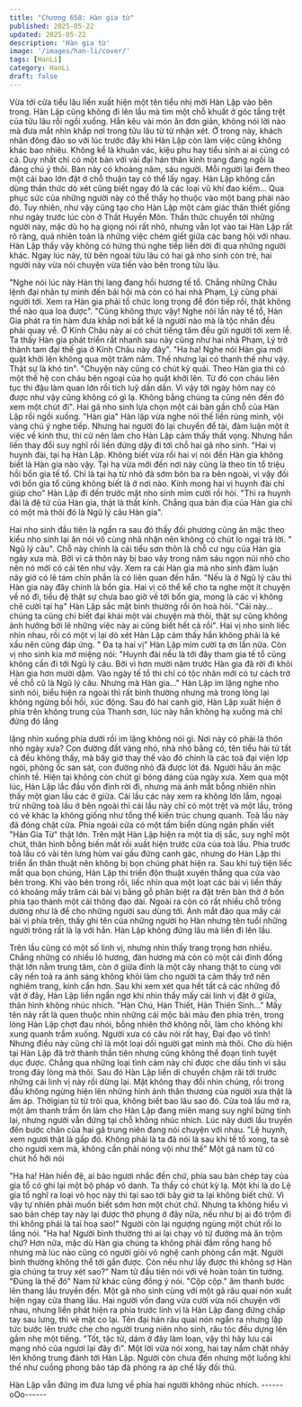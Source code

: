 ```yaml
---
title: "Chương 658: Hàn gia từ"
published: 2025-05-22
updated: 2025-05-22
description: 'Hàn gia từ'
image: '/images/han-li/cover/'
tags: [HanLi]
category: HanLi
draft: false
---
```


Vừa tới cửa tiểu lâu liền xuất hiện một tên tiểu nhị mời Hàn Lập
vào bên trong.
Hàn Lập cũng không đi lên lầu mà tìm một chỗ khuất ở góc tầng
trệt của tửu lâu rồi ngồi xuống. Hắn kêu vài món ăn đơn giản,
không nói lời nào mà đưa mắt nhìn khắp nơi trong tửu lâu từ từ
nhận xét.
Ở trong này, khách nhân đông đảo so với lúc trước đây khi Hàn
Lập còn làm việc cũng không khác bao nhiêu. Không kể là khuân
vác, kiệu phu hay tiểu sinh ai ai cũng có cả.
Duy nhất chỉ có một bàn với vài đại hán thân kình trang đang ngồi
là đáng chú ý thôi.
Bàn này có khoảng năm, sáu người. Mỗi người lại đem theo một
cái bao lớn đặt ở chỗ thuận tay có thể lấy ngay. Hàn Lập không
cần dùng thần thức dò xét cũng biết ngay đó là các loại vũ khí
đao kiếm… Qua phục sức của những người này có thể thấy họ
thuộc vào một bang phái nào đó.
Tuy nhiên, như vậy cũng tạo cho Hàn Lập một cảm giác thân thiết
giống như ngày trước lúc còn ở Thất Huyền Môn.
Thần thức chuyển tới những người này, mặc dù họ hạ giọng nói
rất nhỏ, nhưng vẫn lọt vào tai Hàn Lập rất rõ ràng, quả nhiên toàn
là những việc chém giết giữa các bang hội với nhau. Hàn Lập
thấy vậy không có hứng thú nghe tiếp liền dời đi qua những
người khác.
Ngay lúc này, từ bên ngoài tửu lâu có hai gã nho sinh còn trẻ, hai
người này vừa nói chuyện vừa tiến vào bên trong tửu lâu.

"Nghe nói lúc này Hàn thị lang đang hồi hương tế tổ. Chẳng
những Châu lệnh đại nhân tự mình đến bái hội mà còn có hai nhà
Phạm, Lý cũng phái người tới. Xem ra Hàn gia phải tổ chức long
trọng để đón tiếp rồi, thật không thể nào qua loa được".
"Cũng không thực vậy! Nghe nói lần này tế tổ, Hàn Gia phát ra tín
hàm đưa khắp nơi bất kể là người nào mà là tộc nhân đều phải
quay về. Ở Kính Châu này ai có chút tiếng tăm đều gửi người tới
xem lễ. Ta thấy Hàn gia phát triển rất nhanh sau này cũng như hai
nhà Phạm, Lý trở thành tam đại thế gia ở Kính Châu này đây".
"Ha ha! Nghe nói Hàn gia mới quật khởi lên không qua một trăm
năm. Thế nhưng lại có thanh thế như vậy. Thật sự là khó tin".
"Chuyện này cũng có chút kỳ quái. Theo Hàn gia thì có một thế hệ
con cháu bên ngoại của họ quật khởi lên. Từ đó con cháu liên tục
thi đậu làm quan lớn rồi tích luỹ dần dần. Vì vậy tới ngày hôm nay
có được như vậy cũng không có gì lạ. Không bằng chúng ta cũng
nên đến đó xem một chút đi".
Hai gã nho sinh lựa chọn một cái bàn gần chỗ của Hàn Lập rồi
ngồi xuống.
"Hàn gia" Hàn lập vừa nghe nói thế liền rùng mình, vội vàng chú ý
nghe tiếp. Nhưng hai người đó lại chuyển để tài, đàm luận một ít
việc về kinh thư, thi cử nên làm cho Hàn Lập cảm thấy thất vọng.
Nhưng hắn liền thay đổi suy nghĩ rồi liền đứng dậy đi tới chỗ hai
gã nho sinh.
"Hai vị huynh đài, tại hạ Hàn Lập. Không biết vừa rồi hai vị nói
đến Hàn gia không biết là Hàn gia nào vậy. Tại hạ vừa mới đến
nơi này cũng là theo tín tổ triệu hồi bổn gia tế tổ. Chỉ là tại hạ từ
nhỏ đã sớm bôn ba ra bên ngoài, vì vậy đối với bổn gia tổ cũng
không biết là ở nơi nào. Kính mong hai vị huynh đài chỉ giúp cho"
Hàn Lập đi đến trước mặt nho sinh mỉm cười rồi hỏi.
"Thì ra huynh đài là đệ tử của Hàn gia, thật là thất kính. Chẳng
qua bản địa của Hàn gia chỉ có một mà thôi đó là Ngũ lý câu Hàn
gia".

Hai nho sinh đầu tiên là ngẩn ra sau đó thấy đối phương cũng ăn
mặc theo kiểu nho sinh lại ăn nói vô cùng nhã nhặn nên không có
chút lo ngại trả lời.
" Ngũ lý câu".
Chỗ này chính là cái tiểu sơn thôn là chỗ cư ngụ của Hàn gia
ngày xưa mà. Bởi vì cả thôn này bị bao vây trong năm sáu ngọn
núi nhỏ cho nên nó mới có cái tên như vậy.
Xem ra cái Hàn gia mà nho sinh đàm luận nãy giờ có lẽ tám chín
phần là có liên quan đến hắn.
"Nếu là ở Ngũ lý câu thì Hàn gia này đây chính là bổn gia. Hai vị
có thể kể cho ta nghe một ít chuyện về nó đi, tiểu đệ thật sự chưa
bao giờ về tới bổn gia, mong là các vị không chê cười tại hạ" Hàn
Lập sắc mặt bình thường rồi ôn hoà hỏi.
"Cái này… chúng ta cũng chỉ biết đại khái một vài chuyện mà thôi,
thật sự cũng không ảnh hưởng bởi lẽ những việc này ai cũng biết
hết cả rồi".
Hai vị nho sinh liếc nhìn nhau, rồi có một vị lại dò xét Hàn Lập
cảm thấy hắn không phải là kẻ xấu nên cũng đáp ứng.
" Đa tạ hai vị" Hàn Lập mỉm cười tạ ơn lần nữa.
Còn vị nho sinh kia mở miệng nói:
"Huynh đài nếu là tới đây tham gia tế tổ cũng không cần đi tới Ngũ
lý câu. Bởi vì hơn mười năm trước Hàn gia đã rời đi khỏi Hàn gia
hơn mười dặm. Vào ngày tế tổ thì chỉ có tộc nhân mới có tư cách
trở về chỗ cũ là Ngũ lý câu. Nhưng mà Hàn gia…"
Hàn Lập im lặng nghe nho sinh nói, biểu hiện ra ngoài thì rất bình
thường nhưng mà trong lòng lại không ngừng bồi hồi, xúc động.
Sau đó hai canh giờ, Hàn Lập xuất hiện ở phía trên không trung
của Thanh sơn, lúc này hắn không hạ xuống mà chỉ đứng đó lẳng

lặng nhìn xuống phía dưới rồi im lặng không nói gì.
Nơi này có phải là thôn nhỏ ngày xưa?
Con đường đất vàng nhỏ, nhà nhỏ bằng cỏ, tên tiểu hài tử tất cả
đều không thấy, mà bây giờ thay thế vào đó chính là các toà đại
viện lợp ngói, phòng ốc san sát, con đường nhỏ đã được lót đá.
Người hầu ăn mặc chỉnh tề. Hiện tại không còn chút gì bóng dáng
của ngày xưa.
Xem qua một lúc, Hàn Lập lắc đầu vốn định rời đi, nhưng mà ánh
mắt bỗng nhiên nhìn thấy một gian lầu các ở giữa.
Cái lầu các này xem ra không lớn lắm, ngoại trừ những toà lầu ở
bên ngoài thì cái lầu này chỉ có một trệt và một lầu, trông có vẻ
khác lạ không giống như tổng thể kiến trúc chung quanh.
Toà lầu này đã đóng chặt cửa. Phía ngoài cửa có một tấm biển
dùng ngân phấn viết "Hàn Gia Từ" thật lớn.
Trên mặt Hàn Lập hiện ra một tia dị sắc, suy nghĩ một chút, thân
hình bỗng biến mất rồi xuất hiện trước cửa của toà lầu.
Phía trước toà lầu có vài tên lưng hùm vai gấu đứng canh gác,
nhưng do Hàn Lập thi triển ẩn thân thuật nên không bị bọn chúng
phát hiện ra.
Sau khi tuỳ tiện liếc mắt qua bọn chúng, Hàn Lập thi triển độn
thuật xuyên thẳng qua cửa vào bên trong.
Khi vào bên trong rồi, liếc nhìn qua một loạt các bài vị liền thấy có
khoảng mấy trăm cái bài vị bằng gỗ phân biệt ra đặt trên bàn thờ
ở bốn phía tạo thành một cái thông đạo dài. Ngoài ra còn có rất
nhiều chỗ trống dường như là để cho những người sau dùng tới.
Ánh mắt đảo qua mấy cái bài vị phía trên, thấy ghi tên của những
người họ Hàn nhưng tên tuổi những người trông rất là lạ với hắn.
Hàn Lập không đứng lâu mà liền đi lên lầu.

Trên lầu cũng có một số linh vị, nhưng nhìn thấy trang trọng hơn
nhiều. Chẳng những có nhiều lô hương, đàn hương mà còn có
một cái đỉnh đồng thật lớn nằm trung tâm, còn ở giữa đỉnh là một
cây nhang thật to cùng với cây nến toả ra ánh sáng không khỏi
làm cho người ta cảm thấy trở nên nghiêm trang, kính cẩn hơn.
Sau khi xem xét qua hết tất cả các những đồ vật ở đây, Hàn Lập
liền ngẩn ngơ khi nhìn thấy mấy cái linh vị đặt ở giữa, thân hình
không nhúc nhích.
"Hàn Chú, Hàn Thiết, Hàn Thiên Sinh…"
Mấy tên này rất là quen thuộc nhìn những cái mộc bài màu đen
phía trên, trong lòng Hàn Lập chợt đau nhói, bỗng nhiên thở
không nỗi, làm cho không khí xung quanh trầm xuống.
Người xưa có câu nói rất hay, Đại đạo vô tình! Nhưng điều này
cũng chỉ là một loại dối người gạt mình mà thôi.
Cho dù hiện tại Hàn Lập đã trở thành thần tiên nhưng cũng không
thể đoạn tình tuyệt dục được. Chẳng qua những loại tình cảm này
chỉ được che dấu tinh vi sâu trong đáy lòng mà thôi.
Sau đó Hàn Lập liền di chuyển chậm rãi tới trước những cái linh
vị này rồi dừng lại. Mặt không thay đổi nhìn chúng, rồi trong đầu
không ngừng hiện lên những hình ảnh thân thương của người
xưa thật là ấm áp.
Thờigian từ từ trôi qua, không biết bao lâu sao đó.
Cửa toà lầu mở ra, một âm thanh trầm ổn làm cho Hàn Lập đang
miên mang suy nghĩ bừng tỉnh lại, nhưng người vẫn đứng tại chỗ
không nhúc nhích.
Lúc này dưới lầu truyền đến bước chân của hai gã trung niên
đang nói chuyện với nhau.
"Lệ huynh, xem ngươi thật là gấp đó. Không phải là ta đã nói là
sau khi tế tổ xong, ta sẽ cho ngươi xem mà, không cần phải nóng
vội như thế" Một gã nam tử có chút hồ hởi nói

"Ha ha! Hàn hiền đệ, ai bảo ngươi nhắc đến chứ, phía sau bản
chép tay của gia tổ có ghi lại một bộ pháp vô danh. Ta thấy có
chút kỳ lạ. Một khi là do Lệ gia tổ nghĩ ra loại võ học này thì tại
sao tới bây giờ ta lại không biết chứ. Vì vậy tự nhiên phải muốn
biết sớm hơn một chút chứ. Nhưng ta không hiểu vì sao bản chép
tay này lại được thờ phụng ở đây nữa, nếu như bị ai đó trộm đi thì
không phải là tai hoạ sao!"
Người còn lại ngượng ngùng một chút rồi lo lắng nói.
"Ha ha! Người bình thường thì ai lại chạy vô từ đường mà ăn trộm
chứ? Hơn nữa, mặc dù Hàn gia chúng ta không phải đầm rồng
hang hổ nhưng mà lúc nào cũng có người giỏi võ nghệ canh
phòng cẩn mật. Người bình thường không thể tới gần được. Còn
nếu như lấy được thì không sợ Hàn gia chúng ta truy xét sao?"
Nam tử đầu tiên nói với vẻ hoàn toàn tin tưởng.
"Đúng là thế đó" Nam tử khác cũng đồng ý nói.
"Cộp cộp." âm thanh bước lên thang lầu truyền đến. Một gã nho
sinh cùng với một gã râu quai nón xuất hiện ngay cửa thang lầu.
Hai người vốn đang vừa cười vừa nói chuyện với nhau, nhưng
liền phát hiện ra phía trước linh vị là Hàn Lập đang đứng chấp tay
sau lưng, thì vẻ mặt co lại.
Tên đại hán râu quai nón ngẩn ra nhưng lập tức bước lên trước
che cho người trung niên nho sinh, râu tóc đều dựng lên gầm nhẹ
một tiếng.
"Tốt, tặc tử, dám ở đây làm loạn, vậy thì hãy lưu cái mạng nhỏ
của ngươi lại đây đi".
Một lời vừa nói xong, hai tay nắm chặt nhảy lên không trung đánh
tới Hàn Lập.
Người còn chưa đến nhưng một luồng khí thế như cuồng phong
bão táp đã phóng ra áp chế lấy đối thủ.

Hàn Lập vẫn đứng im đưa lưng về phía hai người không nhúc
nhích.
------oOo------
